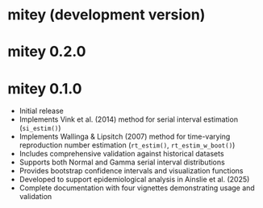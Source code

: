 # mitey (development version)

# mitey 0.2.0

# mitey 0.1.0

* Initial release
* Implements Vink et al. (2014) method for serial interval estimation (`si_estim()`)
* Implements Wallinga & Lipsitch (2007) method for time-varying reproduction number estimation (`rt_estim()`, `rt_estim_w_boot()`)
* Includes comprehensive validation against historical datasets
* Supports both Normal and Gamma serial interval distributions
* Provides bootstrap confidence intervals and visualization functions
* Developed to support epidemiological analysis in Ainslie et al. (2025)
* Complete documentation with four vignettes demonstrating usage and validation
